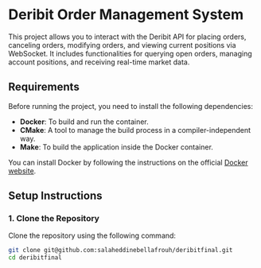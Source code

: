 # Deribit Order Management System

This project allows you to interact with the Deribit API for placing orders, canceling orders, modifying orders, and viewing current positions via WebSocket. It includes functionalities for querying open orders, managing account positions, and receiving real-time market data.

## Requirements

Before running the project, you need to install the following dependencies:

- **Docker**: To build and run the container.
- **CMake**: A tool to manage the build process in a compiler-independent way.
- **Make**: To build the application inside the Docker container.

You can install Docker by following the instructions on the official [Docker website](https://docs.docker.com/get-docker/).

## Setup Instructions

### 1. Clone the Repository

Clone the repository using the following command:

```bash
git clone git@github.com:salaheddinebellafrouh/deribitfinal.git
cd deribitfinal
